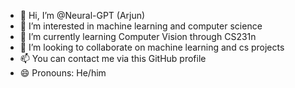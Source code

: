 - 👋 Hi, I’m @Neural-GPT (Arjun) 
- 👀 I’m interested in machine learning and computer science
- 🌱 I’m currently learning Computer Vision through CS231n
- 💞️ I’m looking to collaborate on machine learning and cs projects 
- 📫 You can contact me via this GitHub profile 
- 😄 Pronouns: He/him


<!---
Neural-GPT/Neural-GPT is a ✨ special ✨ repository because its `README.md` (this file) appears on your GitHub profile.
You can click the Preview link to take a look at your changes.
--->
